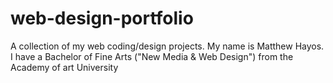 # web-design-portfolio
A collection of my web coding/design projects. 
My name is Matthew Hayos. I have a Bachelor of Fine Arts ("New Media & Web Design") from the Academy of art University
